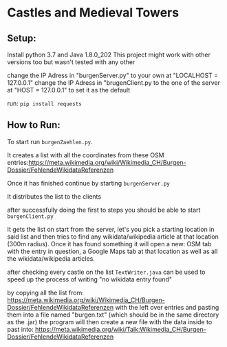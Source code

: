 # Castles and Medieval Towers

## Setup:

Install python 3.7 and Java 1.8.0_202
This project might work with other versions too but wasn't tested with any other

change the IP Adress in "burgenServer.py" to your own at "LOCALHOST = 127.0.0.1"
change the IP Adress in "brugenClient.py to the one of the server at "HOST = 127.0.0.1" to set it as the default

run: ```pip install requests```


## How to Run:
To start run ```burgenZaehlen.py```. 

It creates a list with all the coordinates from these OSM entries:https://meta.wikimedia.org/wiki/Wikimedia_CH/Burgen-Dossier/FehlendeWikidataReferenzen

Once it has finished continue by starting ```burgenServer.py```

It distributes the list to the clients

after successfully doing the first to steps you should be able to start ```burgenClient.py``` 

It gets the list on start from the server, let's you pick a starting location in said list and then tries to find any wikidata/wikipedia article at that location (300m radius).
Once it has found something it will open a new: OSM tab with the entry in question, a Google Maps tab at that location as well as all the wikidata/wikipedia articles.


after checking every castle on the list ```TextWriter.java``` can be used to speed up the process of writing "no wikidata entry found" 

by copying all the list from: https://meta.wikimedia.org/wiki/Wikimedia_CH/Burgen-Dossier/FehlendeWikidataReferenzen
with the left over entries and pasting them into a file named "burgen.txt" (which should be in the same directory as the .jar) 
the program will then create a new file with the data inside to past into: https://meta.wikimedia.org/wiki/Talk:Wikimedia_CH/Burgen-Dossier/FehlendeWikidataReferenzen
